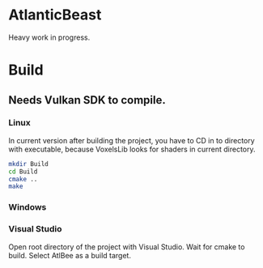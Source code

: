 # AtlanticBeast

Heavy work in progress.

# Build

## Needs Vulkan SDK to compile.

### Linux

In current version after building the project, you have to CD in to directory with executable, because VoxelsLib looks for shaders in current directory.

``` sh
mkdir Build
cd Build
cmake ..
make 
```

### Windows

### Visual Studio 

Open root directory of the project with Visual Studio. Wait for cmake to build. Select AtlBee as a build target. 
